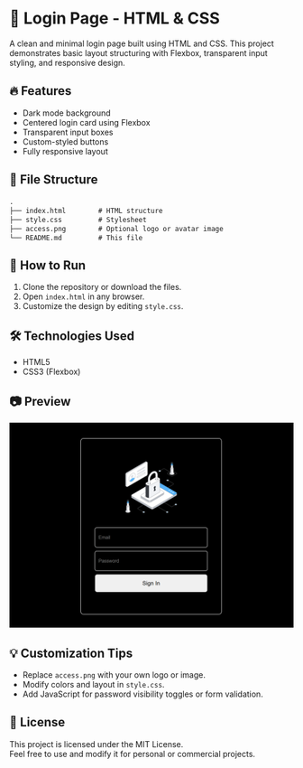 # 🚪 Login Page - HTML & CSS

A clean and minimal login page built using HTML and CSS. This project demonstrates basic layout structuring with Flexbox, transparent input styling, and responsive design.

## 🔥 Features

- Dark mode background
- Centered login card using Flexbox
- Transparent input boxes
- Custom-styled buttons
- Fully responsive layout

## 📁 File Structure

```
.
├── index.html        # HTML structure
├── style.css         # Stylesheet
├── access.png        # Optional logo or avatar image
└── README.md         # This file
```

## 🧪 How to Run

1. Clone the repository or download the files.
2. Open `index.html` in any browser.
3. Customize the design by editing `style.css`.

## 🛠 Technologies Used

- HTML5
- CSS3 (Flexbox)

## 📷 Preview

![alt text](image.png)

## 💡 Customization Tips

- Replace `access.png` with your own logo or image.
- Modify colors and layout in `style.css`.
- Add JavaScript for password visibility toggles or form validation.

## 📄 License

This project is licensed under the MIT License.  
Feel free to use and modify it for personal or commercial projects.
